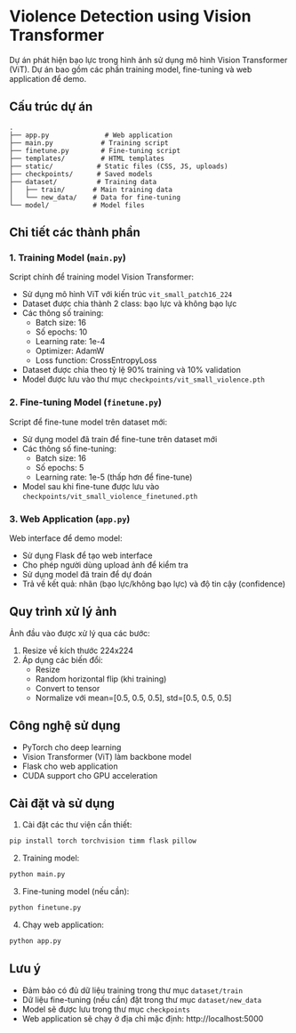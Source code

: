 # Violence Detection using Vision Transformer

Dự án phát hiện bạo lực trong hình ảnh sử dụng mô hình Vision Transformer (ViT). Dự án bao gồm các phần training model, fine-tuning và web application để demo.

## Cấu trúc dự án

```
.
├── app.py              # Web application
├── main.py            # Training script
├── finetune.py        # Fine-tuning script
├── templates/         # HTML templates
├── static/           # Static files (CSS, JS, uploads)
├── checkpoints/      # Saved models
├── dataset/          # Training data
│   ├── train/       # Main training data
│   └── new_data/    # Data for fine-tuning
└── model/           # Model files
```

## Chi tiết các thành phần

### 1. Training Model (`main.py`)

Script chính để training model Vision Transformer:
- Sử dụng mô hình ViT với kiến trúc `vit_small_patch16_224`
- Dataset được chia thành 2 class: bạo lực và không bạo lực
- Các thông số training:
  - Batch size: 16
  - Số epochs: 10
  - Learning rate: 1e-4
  - Optimizer: AdamW
  - Loss function: CrossEntropyLoss
- Dataset được chia theo tỷ lệ 90% training và 10% validation
- Model được lưu vào thư mục `checkpoints/vit_small_violence.pth`

### 2. Fine-tuning Model (`finetune.py`)

Script để fine-tune model trên dataset mới:
- Sử dụng model đã train để fine-tune trên dataset mới
- Các thông số fine-tuning:
  - Batch size: 16
  - Số epochs: 5
  - Learning rate: 1e-5 (thấp hơn để fine-tune)
- Model sau khi fine-tune được lưu vào `checkpoints/vit_small_violence_finetuned.pth`

### 3. Web Application (`app.py`)

Web interface để demo model:
- Sử dụng Flask để tạo web interface
- Cho phép người dùng upload ảnh để kiểm tra
- Sử dụng model đã train để dự đoán
- Trả về kết quả: nhãn (bạo lực/không bạo lực) và độ tin cậy (confidence)

## Quy trình xử lý ảnh

Ảnh đầu vào được xử lý qua các bước:
1. Resize về kích thước 224x224
2. Áp dụng các biến đổi:
   - Resize
   - Random horizontal flip (khi training)
   - Convert to tensor
   - Normalize với mean=[0.5, 0.5, 0.5], std=[0.5, 0.5, 0.5]

## Công nghệ sử dụng

- PyTorch cho deep learning
- Vision Transformer (ViT) làm backbone model
- Flask cho web application
- CUDA support cho GPU acceleration

## Cài đặt và sử dụng

1. Cài đặt các thư viện cần thiết:
```bash
pip install torch torchvision timm flask pillow
```

2. Training model:
```bash
python main.py
```

3. Fine-tuning model (nếu cần):
```bash
python finetune.py
```

4. Chạy web application:
```bash
python app.py
```

## Lưu ý

- Đảm bảo có đủ dữ liệu training trong thư mục `dataset/train`
- Dữ liệu fine-tuning (nếu cần) đặt trong thư mục `dataset/new_data`
- Model sẽ được lưu trong thư mục `checkpoints`
- Web application sẽ chạy ở địa chỉ mặc định: http://localhost:5000 